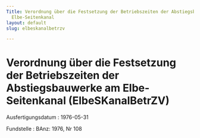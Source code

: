 ```yaml
---
Title: Verordnung über die Festsetzung der Betriebszeiten der Abstiegsbauwerke am
  Elbe-Seitenkanal
layout: default
slug: elbeskanalbetrzv

---
```


# Verordnung über die Festsetzung der Betriebszeiten der Abstiegsbauwerke am Elbe-Seitenkanal (ElbeSKanalBetrZV)

Ausfertigungsdatum
:   1976-05-31

Fundstelle
:   BAnz: 1976, Nr 108

